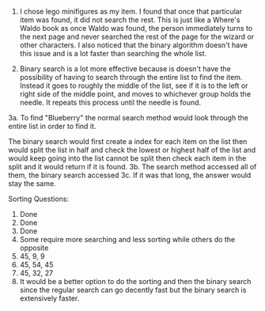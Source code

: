 1. I chose lego minifigures as my item. I found that once that particular item was found, it did not search the rest. This is just like a Where's Waldo book as once Waldo was found, the person immediately turns to the next page and never searched the rest of the page for the wizard or other characters. I also noticed that the binary algorithm doesn't have this issue and is a lot faster than searching the whole list.

2. Binary search is a lot more effective because is doesn't have the possibility of having to search through the entire list to find the item. Instead it goes to roughly the middle of the list, see if it is to the left or right side of the middle point, and moves to whichever group holds the needle. It repeats this process until the needle is found.

3a. To find "Blueberry" the normal search method would look through the entire list in order to find it.

The binary search would first create a index for each item on the list then would split the list in half and check the lowest or highest half of the list and would keep going into the list cannot be split then check each item in the split and it would return if it is found. 
3b. The search method accessed all of them, the binary search accessed 
3c. If it was that long, the answer would stay the same.

Sorting Questions:
1. Done
2. Done
3. Done
4. Some require more searching and less sorting while others do the opposite
1. 45, 9, 9
2. 45, 54, 45
3. 45, 32, 27
4. It would be a better option to do the sorting and then the binary search since the regular search can go decently fast but the binary search is extensively faster.